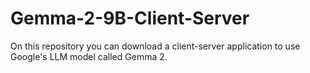 # Gemma-2-9B-Client-Server
On this repository you can download a client-server application to use Google's LLM model called Gemma 2. 
